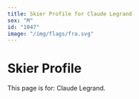 ```yaml
---
title: Skier Profile for Claude Legrand
sex: "M"
id: "1047"
image: "/img/flags/fra.svg" 
---
```


# Skier Profile

This page is for: Claude Legrand.
    